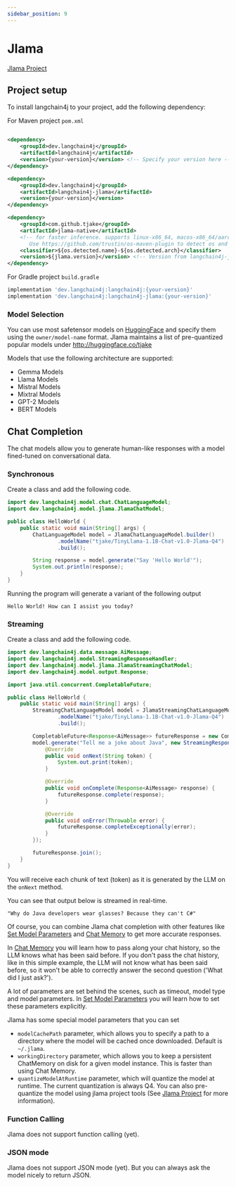 ```yaml
---
sidebar_position: 9
---
```


# Jlama
[Jlama Project](https://github.com/tjake/Jlama)

## Project setup

To install langchain4j to your project, add the following dependency:

For Maven project `pom.xml`

```xml

<dependency>
    <groupId>dev.langchain4j</groupId>
    <artifactId>langchain4j</artifactId>
    <version>{your-version}</version> <!-- Specify your version here -->
</dependency>

<dependency>
    <groupId>dev.langchain4j</groupId>
    <artifactId>langchain4j-jlama</artifactId>
    <version>{your-version}</version>
</dependency>

<dependency>
    <groupId>com.github.tjake</groupId>
    <artifactId>jlama-native</artifactId>
    <!-- for faster inference. supports linux-x86_64, macos-x86_64/aarch_64, windows-x86_64 
       Use https://github.com/trustin/os-maven-plugin to detect os and arch -->
    <classifier>${os.detected.name}-${os.detected.arch}</classifier>
    <version>${jlama.version}</version> <!-- Version from langchain4j-jlama pom -->
</dependency>

```

For Gradle project `build.gradle`

```groovy
implementation 'dev.langchain4j:langchain4j:{your-version}'
implementation 'dev.langchain4j:langchain4j-jlama:{your-version}'
```

### Model Selection
You can use most safetensor models on [HuggingFace](https://huggingface.co/models?library=safetensors&sort=trending) and specify them using the `owner/model-name` format.
Jlama maintains a list of pre-quantized popular models under http://huggingface.co/tjake

Models that use the following architecture are supported:
- Gemma Models
- Llama Models
- Mistral Models
- Mixtral Models
- GPT-2 Models
- BERT Models

## Chat Completion
The chat models allow you to generate human-like responses with a model fined-tuned on conversational data.

### Synchronous
Create a class and add the following code.

```java
import dev.langchain4j.model.chat.ChatLanguageModel;
import dev.langchain4j.model.jlama.JlamaChatModel;

public class HelloWorld {
    public static void main(String[] args) {
        ChatLanguageModel model = JlamaChatLanguageModel.builder()
                .modelName("tjake/TinyLlama-1.1B-Chat-v1.0-Jlama-Q4")
                .build();

        String response = model.generate("Say 'Hello World'");
        System.out.println(response);
    }
}
```
Running the program will generate a variant of the following output

```plaintext
Hello World! How can I assist you today?
```

### Streaming
Create a class and add the following code.

```java
import dev.langchain4j.data.message.AiMessage;
import dev.langchain4j.model.StreamingResponseHandler;
import dev.langchain4j.model.jlama.JlamaStreamingChatModel;
import dev.langchain4j.model.output.Response;

import java.util.concurrent.CompletableFuture;

public class HelloWorld {
    public static void main(String[] args) {
        StreamingChatLanguageModel model = JlamaStreamingChatLanguageModel.builder()
                .modelName("tjake/TinyLlama-1.1B-Chat-v1.0-Jlama-Q4")
                .build();

        CompletableFuture<Response<AiMessage>> futureResponse = new CompletableFuture<>();         
        model.generate("Tell me a joke about Java", new StreamingResponseHandler() {
            @Override
            public void onNext(String token) {
                System.out.print(token);
            }

            @Override
            public void onComplete(Response<AiMessage> response) {
                futureResponse.complete(response);
            }

            @Override
            public void onError(Throwable error) {
                futureResponse.completeExceptionally(error);
            }    
        });

        futureResponse.join();
    }
}
```
You will receive each chunk of text (token) as it is generated by the LLM on the `onNext` method.

You can see that output below is streamed in real-time.

```plaintext
"Why do Java developers wear glasses? Because they can't C#"
```

Of course, you can combine Jlama chat completion with other features like [Set Model Parameters](/tutorials/model-parameters) and [Chat Memory](/tutorials/chat-memory) to get more accurate responses.

In [Chat Memory](/tutorials/chat-memory) you will learn how to pass along your chat history, so the LLM knows what has been said before. If you don't pass the chat history, like in this simple example, the LLM will not know what has been said before, so it won't be able to correctly answer the second question ('What did I just ask?').

A lot of parameters are set behind the scenes, such as timeout, model type and model parameters.
In [Set Model Parameters](/tutorials/model-parameters) you will learn how to set these parameters explicitly.


Jlama has some special model parameters that you can set 

 - `modelCachePath` parameter, which allows you to specify a path to a directory where the model will be cached once downloaded. Default is `~/.jlama`.
 - `workingDirectory` parameter, which allows you to keep a persistent ChatMemory on disk for a given model instance. This is faster than using Chat Memory.
 - `quantizeModelAtRuntime` parameter, which will quantize the model at runtime. The current quantization is always Q4. You can also pre-quantize the model using jlama project tools (See [Jlama Project](https://github.com/tjake/jlama) for more information).

### Function Calling
Jlama does not support function calling (yet).

### JSON mode
Jlama does not support JSON mode (yet). But you can always ask the model nicely to return JSON.